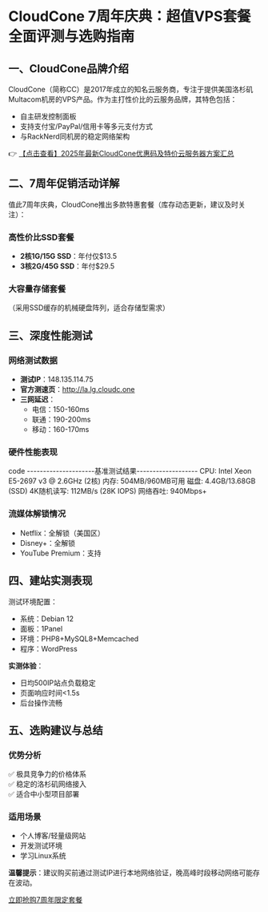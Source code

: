 # CloudCone 7周年庆典：超值VPS套餐全面评测与选购指南

## 一、CloudCone品牌介绍

CloudCone（简称CC）是2017年成立的知名云服务商，专注于提供美国洛杉矶Multacom机房的VPS产品。作为主打性价比的云服务品牌，其特色包括：

- 自主研发控制面板
- 支持支付宝/PayPal/信用卡等多元支付方式
- 与RackNerd同机房的稳定网络架构

👉 [【点击查看】2025年最新CloudCone优惠码及特价云服务器方案汇总](https://bit.ly/Cloudcone)

## 二、7周年促销活动详解

值此7周年庆典，CloudCone推出多款特惠套餐（库存动态更新，建议及时关注）：

### 高性价比SSD套餐
- **2核1G/15G SSD**：年付仅$13.5
- **3核2G/45G SSD**：年付$29.5

### 大容量存储套餐
（采用SSD缓存的机械硬盘阵列，适合存储型需求）

## 三、深度性能测试

### 网络测试数据
- **测试IP**：148.135.114.75
- **官方测速页**：http://la.lg.cloudc.one
- **三网延迟**：
  - 电信：150-160ms
  - 联通：190-200ms 
  - 移动：160-170ms

### 硬件性能表现
code
---------------------基准测试结果-------------------
CPU: Intel Xeon E5-2697 v3 @ 2.6GHz (2核)
内存: 504MB/960MB可用
磁盘: 4.4GB/13.68GB (SSD)
4K随机读写: 112MB/s (28K IOPS)
网络吞吐: 940Mbps+

### 流媒体解锁情况
- Netflix：全解锁（美国区）
- Disney+：全解锁
- YouTube Premium：支持

## 四、建站实测表现

测试环境配置：
- 系统：Debian 12
- 面板：1Panel
- 环境：PHP8+MySQL8+Memcached
- 程序：WordPress

**实测体验**：
- 日均500IP站点负载稳定
- 页面响应时间<1.5s
- 后台操作流畅

## 五、选购建议与总结

### 优势分析
✅ 极具竞争力的价格体系  
✅ 稳定的洛杉矶网络接入  
✅ 适合中小型项目部署  

### 适用场景
- 个人博客/轻量级网站
- 开发测试环境
- 学习Linux系统

**温馨提示**：建议购买前通过测试IP进行本地网络验证，晚高峰时段移动网络可能存在波动。

[立即抢购7周年限定套餐](https://bit.ly/Cloudcone)